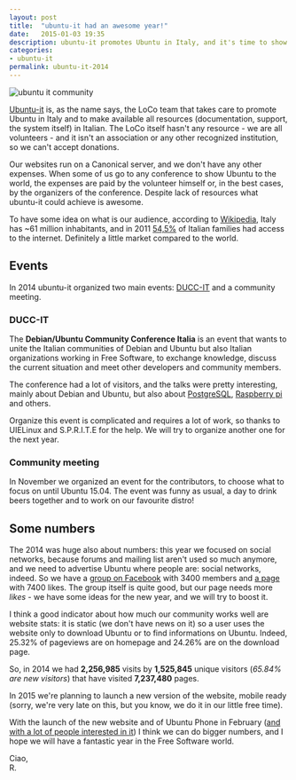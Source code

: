 ```yaml
---
layout: post
title:  "ubuntu-it had an awesome year!"
date:   2015-01-03 19:35
description: ubuntu-it promotes Ubuntu in Italy, and it's time to show to the world how much awesome it is :-)
categories:
- ubuntu-it
permalink: ubuntu-it-2014
---
```


![ubuntu it community](http://ducc.it/img/duccit-2013.png)

[Ubuntu-it][ubuntu-it] is, as the name says, the LoCo team that takes care to
promote Ubuntu in Italy and to make available all resources (documentation,
support, the system itself) in Italian. The LoCo itself hasn't any resource - we
are all volunteers - and it isn't an association or any other recognized
institution, so we can't accept donations.

Our websites run on a Canonical server, and we don't have any other expenses.
When some of us go to any conference to show Ubuntu to the world, the expenses
are paid by the volunteer himself or, in the best cases, by the organizers of
the conference. Despite lack of resources what ubuntu-it could achieve is
awesome.

To have some idea on what is our audience, according to [Wikipedia][wiki], Italy
has ~61 million inhabitants, and in 2011 [54,5%][54] of Italian families had
access to the internet. Definitely a little market compared to the world.

## Events

In 2014 ubuntu-it organized two main events: [DUCC-IT][duccit] and a community
meeting.

### DUCC-IT

The **Debian/Ubuntu Community Conference Italia** is an event that wants to
unite the Italian communities of Debian and Ubuntu but also Italian
organizations working in Free Software, to exchange knowledge, discuss the
current situation and meet other developers and community members.

The conference had a lot of visitors, and the talks were pretty interesting,
mainly about Debian and Ubuntu, but also about [PostgreSQL][pgsql],
[Raspberry pi][pi] and others.

Organize this event is complicated and requires a lot of work, so thanks to
UIELinux and S.P.R.I.T.E for the help. We will try to organize another one for
the next year.

### Community meeting

In November we organized an event for the contributors, to choose what to focus
on until Ubuntu 15.04. The event was funny as usual, a day to drink beers
together and to work on our favourite distro!

## Some numbers

The 2014 was huge also about numbers: this year we focused on social networks,
because forums and mailing list aren't used so much anymore, and we need to
advertise Ubuntu where people are: social networks, indeed. So we have a
[group on Facebook][fbgroup] with 3400 members and [a page][fbpage] with 7400
likes. The group itself is quite good, but our page needs more *likes* - we have
some ideas for the new year, and we will try to boost it.

I think a good indicator about how much our community works well are website
stats: it is static (we don't have news on it) so a user uses the website only
to download Ubuntu or to find informations on Ubuntu. Indeed, 25.32% of
pageviews are on homepage and 24.26% are on the download page.

So, in 2014 we had **2,256,985** visits by **1,525,845** unique visitors
(*65.84% are new visitors*) that have visited **7,237,480** pages.

In 2015 we're planning to launch a new version of the website, mobile ready
(sorry, we're very late on this, but you know, we do it in our little free
time).

With the launch of the new website and of Ubuntu Phone in February
([and with a lot of people interested in it][oldpost]) I think we can do bigger
numbers, and I hope we will have a fantastic year in the Free Software world.

Ciao, <br/>
R.

[ubuntu-it]: http://www.ubuntu-it.org
[wiki]: https://en.wikipedia.org/wiki/Italy
[54]: https://en.wikipedia.org/wiki/Internet_in_Italy
[duccit]: http://ducc.it/
[pgsql]: http://www.postgresql.org/
[pi]: http://www.raspberrypi.org/
[fbgroup]: https://www.facebook.com/groups/ubuntu.it/
[fbpage]: https://www.facebook.com/ubuntu.it
[oldpost]: http://rpadovani.com/ubuntu-phone-seen-by-friends/

